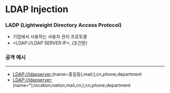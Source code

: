 # LDAP Injection



### LADP (Lightweight Directory Access Protocol)

- 기업에서 사용하는 사용자 관리 프로토콜
- <LDAP://LDAP SERVER IP>; (조건문)

### 공격 예시

---

- <LDAP://ldapserver>;(name=홍길동);mail;);cn,phone,department
- <LDAP://ldapserver>;(name=*);location;nation,mail,cn;);cn,phone,department